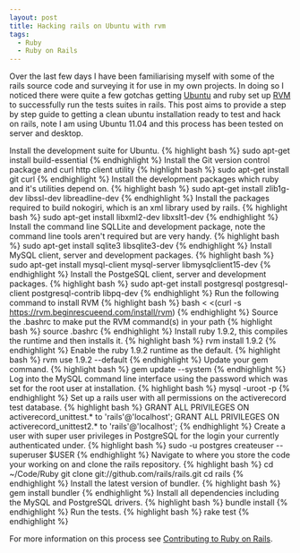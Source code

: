 ```yaml
---
layout: post
title: Hacking rails on Ubuntu with rvm
tags: 
  - Ruby
  - Ruby on Rails
---
```

Over the last few days I have been familiarising myself with some of the rails source code and surveying it for use in my own projects. In doing so I noticed there were quite a few gotchas getting [Ubuntu](http://www.ubuntu.com/) and ruby set up [RVM](http://rvm.beginrescueend.com/) to successfully run the tests suites in rails. This post aims to provide a step by step guide to getting a clean ubuntu installation ready to test and hack on rails, note I am using Ubuntu 11.04 and this process has been tested on server and desktop.


Install the development suite for Ubuntu.
{% highlight bash %}
sudo apt-get install build-essential
{% endhighlight %}
Install the Git version control package and curl http client utility
{% highlight bash %}
sudo apt-get install git curl
{% endhighlight %}
Install the development packages which ruby and it's utilities depend on.
{% highlight bash %}
sudo apt-get install zlib1g-dev libssl-dev libreadline-dev
{% endhighlight %}
Install the packages required to build nokogiri, which is an xml library used by rails.
{% highlight bash %}
sudo apt-get install libxml2-dev libxslt1-dev
{% endhighlight %}
Install the command line SQLLite and development package, note the command line tools aren't required but are very handy.
{% highlight bash %}
sudo apt-get install sqlite3 libsqlite3-dev
{% endhighlight %}
Install MySQL client, server and development packages.
{% highlight bash %}
sudo apt-get install mysql-client mysql-server libmysqlclient15-dev
{% endhighlight %}
Install the PostgeSQL client, server and development packages.
{% highlight bash %}
sudo apt-get install postgresql postgresql-client postgresql-contrib libpq-dev
{% endhighlight %}
Run the following command to install RVM
{% highlight bash %}
bash < <(curl -s https://rvm.beginrescueend.com/install/rvm)
{% endhighlight %}
Source the .bashrc to make put the RVM command(s) in your path
{% highlight bash %}
source .bashrc
{% endhighlight %}
Install ruby 1.9.2, this compiles the runtime and then installs it.
{% highlight bash %}
rvm install 1.9.2
{% endhighlight %}
Enable the ruby 1.9.2 runtime as the default.
{% highlight bash %}
rvm use 1.9.2 --default
{% endhighlight %}
Update your gem command.
{% highlight bash %}
gem update --system
{% endhighlight %}
Log into the MySQL command line interface using the password which was set for the root user at installation.
{% highlight bash %}
mysql -uroot -p
{% endhighlight %}
Set up a rails user with all permissions on the activerecord test database.
{% highlight bash %}
GRANT ALL PRIVILEGES ON activerecord_unittest.* to 'rails'@'localhost';
GRANT ALL PRIVILEGES ON activerecord_unittest2.* to 'rails'@'localhost';
{% endhighlight %}
Create a user with super user privileges in PostgreSQL for the login your currently authenticated under.
{% highlight bash %}
sudo -u postgres createuser --superuser $USER
{% endhighlight %}
Navigate to where you store the code your working on and clone the rails repository.
{% highlight bash %}
cd ~/Code/Ruby
git clone git://github.com/rails/rails.git
cd rails
{% endhighlight %}
Install the latest version of bundler.
{% highlight bash %}
gem install bundler
{% endhighlight %}
Install all dependencies including the MySQL and PostgreSQL drivers.
{% highlight bash %}
bundle install
{% endhighlight %}
Run the tests.
{% highlight bash %}
rake test
{% endhighlight %}

For more information on this process see [Contributing to Ruby on Rails](http://guides.rubyonrails.org/contributing_to_ruby_on_rails.html).
